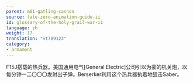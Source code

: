 ```yaml
---
parent: m61-gatling-cannon
source: fate-zero-animation-guide-ii
id: glossary-of-the-holy-grail-war-ii
language: zh
weight: 17
translation: "vt789123"
category:
- armament
---
```


F15J搭载的热兵器。美国通用电气[General Electric]公司引以为豪的机关炮，以每分钟一二〇〇〇发射出子弹。Berserker利用这个热兵器执着地狙击Saber。
